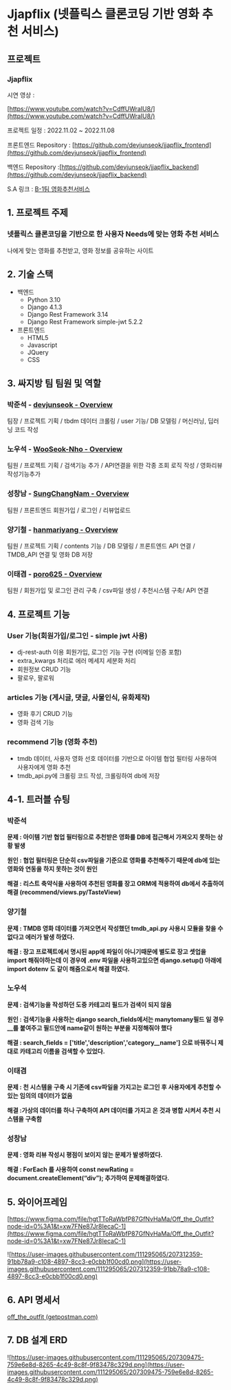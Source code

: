 # Jjapflix (넷플릭스 클론코딩 기반 영화 추천 서비스)

## 프로젝트


### Jjapflix

시연 영상 :

[https://www.youtube.com/watch?v=CdffUWraIU8/](https://www.youtube.com/watch?v=CdffUWraIU8/)

프로젝트 일정 : 2022.11.02 ~ 2022.11.08

프론트엔드 Repository : [https://github.com/devjunseok/jjapflix_frontend](https://github.com/devjunseok/jjapflix_frontend)

백엔드  Repository :[https://github.com/devjunseok/jjapflix_backend](https://github.com/devjunseok/jjapflix_backend)

S.A 링크 : [B-1팀 영화추천서비스](https://iodized-justice-c7c.notion.site/B1-90233db02b124d57a2e82318b93e2074)

## 1. 프로젝트 주제

### 넷플릭스 클론코딩을 기반으로 한 사용자 Needs에 맞는 영화 추천 서비스

나에게 맞는 영화를 추천받고, 영화 정보를 공유하는 사이트

## 2. 기술 스택

- 백엔드
    - Python 3.10
    - Django 4.1.3
    - Django Rest Framework 3.14
    - Django Rest Framework simple-jwt 5.2.2
- 프론트엔드
    - HTML5
    - Javascript
    - JQuery
    - CSS

## 3. 싸지방 팀 팀원 및 역할

### 박준석 - [devjunseok - Overview](https://github.com/devjunseok)

팀장 / 프로젝트 기획 / tbdm 데이터 크롤링 / user 기능/ DB 모델링 / 머신러닝, 딥러닝 코드 작성

### 노우석 - [WooSeok-Nho - Overview](https://github.com/WooSeok-Nho/)

팀원 / 프로젝트 기획 / 검색기능 추가 / API연결을 위한 각종 조회 로직 작성 / 영화리뷰작성기능추가

### 성창남 - [SungChangNam - Overview](https://github.com/SungChangNam)

팀원 / 프론트엔드 회원가입 / 로그인 / 리뷰업로드

### 양기철 - [hanmariyang - Overview](https://github.com/hanmariyang)

팀원 / 프로젝트 기획 / contents 기능 / DB 모델링 / 프론트엔드 API 연결 / TMDB_API 연결 및 영화 DB 저장

### 이태겸 - [poro625 - Overview](https://github.com/poro625)

팀원 / 회원가입 및 로그인 관리 구축 / csv파일 생성 / 추천시스템 구축/ API 연결

## 4. 프로젝트 기능

### User 기능(회원가입/로그인 - simple jwt 사용)

- dj-rest-auth 이용 회원가입, 로그인 기능 구현 (이메일 인증 포함)
- extra_kwargs 처리로 에러 메세지 세분화 처리
- 회원정보 CRUD 기능
- 팔로우, 팔로워

### articles 기능 (게시글, 댓글, 사물인식, 유화제작)

- 영화 후기 CRUD 기능
- 영화 검색 기능

### recommend 기능 (영화 추천)

- tmdb 데이터, 사용자 영화 선호 데이터를 기반으로 아이템 협업 필터링 사용하여 사용자에게 영화 추천
- tmdb_api.py에 크롤링 코드 작성, 크롤링하여 db에 저장

 
## 4-1. 트러블 슈팅

### 박준석

**문제 : 아이템 기반 협업 필터링으로 추천받은 영화를 DB에 접근해서 가져오지 못하는 상황 발생**

**원인 : 협업 필터링은 단순히 csv파일을 기준으로 영화를 추천해주기 때문에 db에 있는 영화와 연동을 하지 못하는 것이 원인**

**해결 : 리스트 축약식을 사용하여 추천된 영화를 장고 ORM에 적용하여 db에서 추출하여 해결 (recommend/views.py/TasteView)** 


### 양기철

**문제 : TMDB 영화 데이터를 가져오면서 작성했던 tmdb_api.py 사용시 모듈을 찾을 수 없다고 에러가 발생 하였다.**

**해결 : 장고 프로젝트에서 명시된 app에 파일이 아니기때문에 별도로 장고 셋업을 import 해줘야하는데 이 경우에 .env 파일을 사용하고있으면 django.setup() 아래에 import dotenv 도 같이 해줌으로서 해결 하였다.**
### 노우석

**문제 : 검색기능을 작성하던 도중 카테고리 필드가 검색이 되지 않음**

**원인 : 검색기능을 사용하는 django search_fields에서는 manytomany필드 일 경우 __를 붙여주고 필드안에 name같이 원하는 부분을 지정해줘야 했다**

**해결 : search_fields = ['title','description','category__name'] 으로 바꿔주니 제대로 카테고리 이름을 검색할 수 있었다.**

### 이태겸

**문제 : 천 시스템을 구축 시 기존에 csv파일을 가지고는 로그인 후 사용자에게 추천할 수 있는 임의의 데이터가 없음**

**해결 :가상의 데이터를 하나 구축하여 API 데이터를 가지고 온 것과 병합 시켜서 추천 시스템을 구축함**

### 성창남

**문제 : 영화 리뷰 작성시 평점이 보이지 않는 문제가 발생하였다.**

**해결 : ForEach 를 사용하여 const newRating = document.createElement(“div”); 추가하여 문제해결하였다.**


## 5. 와이어프레임

[https://www.figma.com/file/hgtTToRaWbfP87GfNvHaMa/Off_the_Outfit?node-id=0%3A1&t=xw7FNe87Jr8IecaC-1](https://www.figma.com/file/hgtTToRaWbfP87GfNvHaMa/Off_the_Outfit?node-id=0%3A1&t=xw7FNe87Jr8IecaC-1)

![https://user-images.githubusercontent.com/111295065/207312359-91bb78a9-c108-4897-8cc3-e0cbb1f00cd0.png](https://user-images.githubusercontent.com/111295065/207312359-91bb78a9-c108-4897-8cc3-e0cbb1f00cd0.png)

## 6. API 명세서

[off_the_outfit (getpostman.com)](https://documenter.getpostman.com/view/24913558/2s8YzWRfo4)

## 7. DB 설계 ERD

![https://user-images.githubusercontent.com/111295065/207309475-759e6e8d-8265-4c49-8c8f-9f83478c329d.png](https://user-images.githubusercontent.com/111295065/207309475-759e6e8d-8265-4c49-8c8f-9f83478c329d.png)

